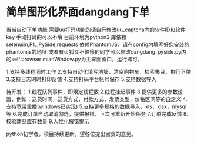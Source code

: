 # 简单图形化界面dangdang下单
当当自动下单功能
需要uu打码功能的请自行修改uu_captcha内的软件ID和软件key
手动打码的可以不填
目前环境为python2
库依赖selenuim,PIL,PySide,requests
依赖PhantomJS，请在config内填写好您安装的phantomjs的地址
或者有火狐又不怕慢的同学可以修改dangdang_pyside.py内的self.browser
mianWindow.py为主界面窗口，运行即可。

1.支持多线程同时工作
2.支持自动化填写地址，清空购物车，检索书目，执行下单
3.支持日志时时打印反馈
4.支持打码平台帐号保存
5.支持数据导入



待开发：
1.线程队列事件，即限定线程数
2.线程挂起事件
3.提供更多的参数设置，例如：送货时间，送货方式，付款方式，发票类型，价格区间等的自定义
4.支持宽带重播(windows已实现)
5.支持更多规格的数据导入，xls，xlsx，mysql等
6.完成订单自动取消勾选，提供报错，下次可重新开始任务
7.订单完成反馈
8.校验商品库存数量
9.人性化报错提示




python初学者，项目持续更新，望各位提出宝贵的意见。
